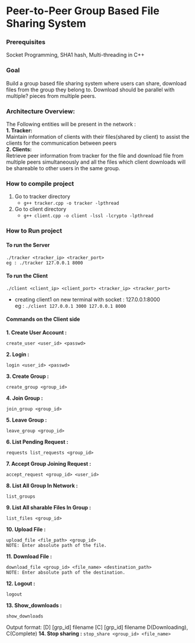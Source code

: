 # Peer-to-Peer Group Based File Sharing System

### Prerequisites
Socket Programming, SHA1 hash, Multi-threading in C++
### Goal
Build a group based file sharing system where users can share, download files from the group they belong to. Download should be parallel with multiple? pieces from multiple peers.

### Architecture Overview:
The Following entities will be present in the network :<br/>
**1. Tracker:**<br/>
     Maintain information of clients with their files(shared by client) to assist the clients for the communication between peers<br/>
**2. Clients:**<br/>
Retrieve peer information from tracker for the file and download file from multiple peers simultaneously and all the files which client downloads will be shareable to other users in the same group.<br/>

### How to compile project
1. Go to tracker directory
   * ```g++ tracker.cpp -o tracker -lpthread```
2. Go to client directory
   * ```g++ client.cpp -o client -lssl -lcrypto -lpthread```


### How to Run project
#### To run the Server
```
./tracker <tracker_ip> <tracker_port>
eg : ./tracker 127.0.0.1 8000
```
#### To run the Client

```
./client <client_ip> <client_port> <tracker_ip> <tracker_port>
```
* creating client1 on new terminal with socket : 127.0.0.1:8000 <br/>
eg : ```./client 127.0.0.1 3000 127.0.0.1 8000```

#### Commands on the Client side 
 **1. Create User Account :** 
 ```
 create_user <user_id> <passwd>
 ```
 **2. Login :**
 ```
 login <user_id> <passwd>
 ```
 **3. Create Group  :**
 ```
 create_group <group_id>
 ```
 **4. Join Group :**
 ```
 join_group <group_id>
 ```
 **5. Leave Group  :**
 ```
 leave_group <group_id>
 ```
 **6. List Pending Request :**
 ```
 requests list_requests <group_id>
 ```
 **7. Accept Group Joining Request :**
 ```
 accept_request <group_id> <user_id>
 ```
 **8. List All Group In Network :**
 ```
 list_groups
 ```
 **9. List All sharable Files In Group :**
 ```
 list_files <group_id>
 ```
 **10. Upload File :**
 ```
 upload_file <file_path> <group_id>
 NOTE: Enter absolute path of the file.
 ```
 **11. Download File :**
 ```
 download_file <group_id> <file_name> <destination_path>
 NOTE: Enter absolute path of the destination.
 ```
 **12. Logout :**
 ```
 logout
 ```
 **13. Show_downloads :**
 ```
 show_downloads
 ```
 Output format:
[D] [grp_id] filename
[C] [grp_id] filename
D(Downloading), C(Complete)
 **14. Stop sharing :**
 `stop_share <group_id> <file_name>`
 

   